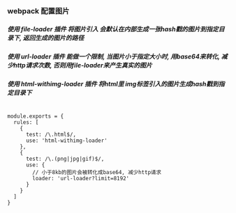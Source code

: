 ### webpack 配置图片
##### 使用 *file-loader* 插件 将图片引入 会默认在内部生成一张hash戳的图片到指定目录下, 返回生成的图片的路径
##### 使用 *url-loader* 插件 能做一个限制, 当图片小于指定大小时, 用base64来转化, 减少http请求次数, 否则用file-loader来产生真实的图片
##### 使用 *html-withimg-loader* 插件 将html里 img标签引入的图片生成hash戳到指定目录下

```

module.exports = {
  rules: [
    {
      test: /\.html$/,
      use: 'html-withimg-loader'
    },
    {
      test: /\.(png|jpg|gif)$/,
      use: {
        // 小于8kb的图片会被转化成base64, 减少http请求
        loader: 'url-loader?limit=8192'
      }
    }
  ]
}

```